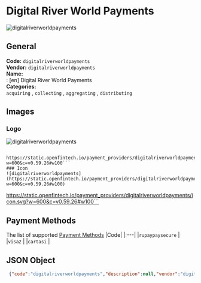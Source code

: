 # Digital River World Payments 
![digitalriverworldpayments](https://static.openfintech.io/payment_providers/digitalriverworldpayments/logo.svg?w=600&c=v0.59.26#w100)  
## General 
**Code:** `digitalriverworldpayments`  
**Vendor:** `digitalriverworldpayments`  
**Name:**  
:	[en] Digital River World Payments  
**Categories:**  
`acquiring`  , `collecting`  , `aggregating`  , `distributing`  
## Images 
### Logo 
![digitalriverworldpayments](https://static.openfintech.io/payment_providers/digitalriverworldpayments/logo.svg?w=600&c=v0.59.26#w100)  
```
 https://static.openfintech.io/payment_providers/digitalriverworldpayments/logo.svg?w=600&c=v0.59.26#w100```  
### Icon 
![digitalriverworldpayments](https://static.openfintech.io/payment_providers/digitalriverworldpayments/icon.svg?w=600&c=v0.59.26#w100)  
```
 https://static.openfintech.io/payment_providers/digitalriverworldpayments/icon.svg?w=600&c=v0.59.26#w100```  
## Payment Methods 
The list of supported  [Payment Methods](#) 
|Code| 
|:---| 
|`rupaypaysecure` | 
|`visa2` | 
|`cartasi` | 
 
## JSON Object 
```json
 {"code":"digitalriverworldpayments","description":null,"vendor":"digitalriverworldpayments","categories":["acquiring","collecting","aggregating","distributing"],"countries":null,"payment_method":["rupaypaysecure","visa2","cartasi"],"payout_method":null,"metadata":{"about_payments_code":"digitalriverworldpayments"},"name":{"en":"Digital River World Payments"}}```  
